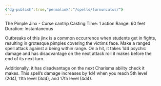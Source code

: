 ```yaml
---
{"dg-publish":true,"permalink":"/spells/furnunculus/"}
---
```


The Pimple Jinx - Curse cantrip 
Casting Time: 1 action 
Range: 60 feet 
Duration: Instantaneous 

Outbreaks of this jinx is a common occurrence when students get in fights, resulting in grotesque pimples covering the victims face. Make a ranged spell attack against a being within range. On a hit, it takes 1d4 psychic damage and has disadvantage on the next attack roll it makes before the end of its next turn. 

Additionally, it has disadvantage on the next Charisma ability check it makes. This spell’s damage increases by 1d4 when you reach 5th level (2d4), 11th level (3d4), and 17th level (4d4).